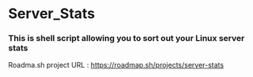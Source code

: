 # Server_Stats


### This is shell script allowing you to sort out your Linux server stats

Roadma.sh project URL : https://roadmap.sh/projects/server-stats
